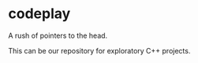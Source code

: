 codeplay
========

A rush of pointers to the head.

This can be our repository for exploratory C++ projects.
